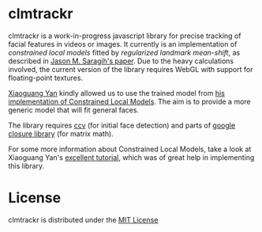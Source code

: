 clmtrackr
======

clmtrackr is a work-in-progress javascript library for precise tracking of facial features in videos or images. It currently is an implementation of *constrained local models* fitted by *regularized landmark mean-shift*, as described in [Jason M. Saragih's paper](http://dl.acm.org/citation.cfm?id=1938021). Due to the heavy calculations involved, the current version of the library requires WebGL with support for floating-point textures.

[Xiaoguang Yan](http://ccxgyan.wordpress.com/) kindly allowed us to use the trained model from [his implementation of Constrained Local Models](https://sites.google.com/site/xgyanhome/home/projects/clm-implementation). The aim is to provide a more generic model that will fit general faces.

The library requires [ccv](https://github.com/liuliu/ccv) (for initial face detection) and parts of [google closure library](https://developers.google.com/closure/library/) (for matrix math).

For some more information about Constrained Local Models, take a look at Xiaoguang Yan's [excellent tutorial](https://sites.google.com/site/xgyanhome/home/projects/clm-implementation/ConstrainedLocalModel-tutorial%2Cv0.7.pdf?attredirects=0), which was of great help in implementing this library.

License
=======

clmtrackr is distributed under the [MIT License](http://www.opensource.org/licenses/MIT)